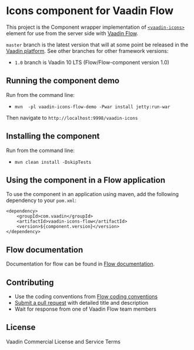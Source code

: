 # Icons component for Vaadin Flow

This project is the Component wrapper implementation of [`<vaadin-icons>`](https://github.com/vaadin/vaadin-icons) element
for use from the server side with [Vaadin Flow](https://github.com/vaadin/flow).

`master` branch is the latest version that will at some point be released in the [Vaadin platform](https://github.com/vaadin/platform). See other branches for other framework versions:
 - `1.0` branch is Vaadin 10 LTS (Flow/Flow-component version 1.0)

## Running the component demo
Run from the command line:
- `mvn  -pl vaadin-icons-flow-demo -Pwar install jetty:run-war`

Then navigate to `http://localhost:9998/vaadin-icons`

## Installing the component
Run from the command line:
- `mvn clean install -DskipTests`

## Using the component in a Flow application
To use the component in an application using maven,
add the following dependency to your `pom.xml`:
```
<dependency>
    <groupId>com.vaadin</groupId>
    <artifactId>vaadin-icons-flow</artifactId>
    <version>${component.version}</version>
</dependency>
```
## Flow documentation
Documentation for flow can be found in [Flow documentation](https://github.com/vaadin/flow-and-components-documentation/blob/master/documentation/Overview.asciidoc).

## Contributing
- Use the coding conventions from [Flow coding conventions](https://github.com/vaadin/flow/tree/master/eclipse)
- [Submit a pull request](https://www.digitalocean.com/community/tutorials/how-to-create-a-pull-request-on-github) with detailed title and description
- Wait for response from one of Vaadin Flow team members

## License

Vaadin Commercial License and Service Terms
